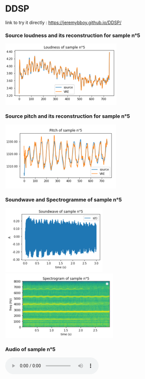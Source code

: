 # DDSP

link to try it directly : 
https://jeremybboy.github.io/DDSP/

     
### Source loudness and its reconstruction for sample n°5
![dddd ](Images/loudness_5.png "Loudness Source et Loudness Reconstruite du sample 5")


### Source pitch and its reconstruction for sample n°5
![ggg ](Images/pitch_5.png "Loudness Source et Loudness Reconstruite du sample 5")


### Soundwave and Spectrogramme of sample n°5
![ggg ](Images/soundwave_5.png "Loudness Source et Loudness Reconstruite du sample 5")
![ggg ](Images/spectro_5.png "Loudness Source et Loudness Reconstruite du sample 5")

### Audio of sample n°5
<audio controls="controls">
  <source type="audio/mp3" src="/samples/sample_source_5.mp3"></source>
  <source type="audio/wav" src="/samples/sample_source_5.wav"></source>
  <p>Your browser does not support the audio element.</p>
</audio>

